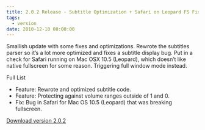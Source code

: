 ```yaml
---
title: 2.0.2 Release - Subtitle Optimization + Safari on Leopard FS Fix
tags:
  - version
date: 2010-12-10 00:00:00
---
```


Smallish update with some fixes and optimizations. Rewrote the subtitles parser so it&rsquo;s a lot more optimized and fixes a subtitle display bug. Put in a check for Safari running on Mac OSX 10.5 (Leopard), which doesn&rsquo;t like native fullscreen for some reason. Triggering full window mode instead.

Full List

*   Feature: Rewrote and optimized subtitle code.
*   Feature: Protecting against volume ranges outside of 1 and 0.
*   Fix: Bug in Safari for Mac OS 10.5 (Leopard) that was breaking fullscreen.

[Download version 2.0.2](http://videojs.com/#download)